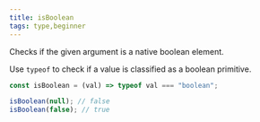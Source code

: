 ```yaml
---
title: isBoolean
tags: type,beginner
---
```


Checks if the given argument is a native boolean element.

Use `typeof` to check if a value is classified as a boolean primitive.

```js
const isBoolean = (val) => typeof val === "boolean";
```

```js
isBoolean(null); // false
isBoolean(false); // true
```
